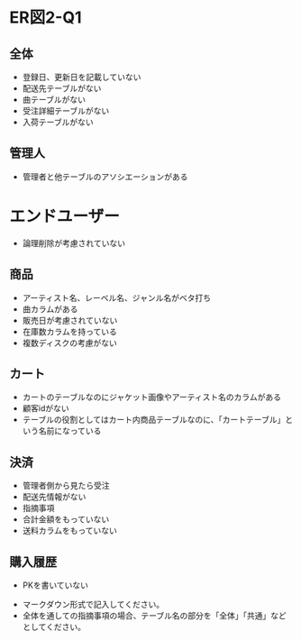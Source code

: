 # ER図2-Q1

## 全体
- 登録日、更新日を記載していない
- 配送先テーブルがない
- 曲テーブルがない
- 受注詳細テーブルがない
- 入荷テーブルがない

## 管理人
- 管理者と他テーブルのアソシエーションがある

# エンドユーザー
- 論理削除が考慮されていない

## 商品
- アーティスト名、レーベル名、ジャンル名がベタ打ち
- 曲カラムがある
- 販売日が考慮されていない
- 在庫数カラムを持っている
- 複数ディスクの考慮がない

## カート
- カートのテーブルなのにジャケット画像やアーティスト名のカラムがある
- 顧客idがない
- テーブルの役割としてはカート内商品テーブルなのに、「カートテーブル」という名前になっている

## 決済
- 管理者側から見たら受注
- 配送先情報がない
- 指摘事項
- 合計金額をもっていない
- 送料カラムをもっていない

## 購入履歴
- PKを書いていない


* マークダウン形式で記入してください。
* 全体を通しての指摘事項の場合、テーブル名の部分を「全体」「共通」などとしてください。
